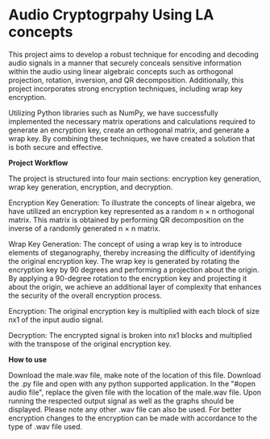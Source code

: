 # Audio Cryptogrpahy Using LA concepts
This project aims to develop a robust technique for encoding and decoding audio signals in a manner that securely conceals sensitive information within the audio using linear algebraic concepts such as orthogonal projection, rotation, inversion, and QR decomposition. Additionally, this project incorporates strong encryption techniques, including wrap key encryption.

Utilizing Python libraries such as NumPy, we have successfully implemented the necessary matrix operations and calculations required to generate an encryption key, create an orthogonal matrix, and generate a wrap key. By combining these techniques, we have created a solution that is both secure and effective.

**Project Workflow**

The project is structured into four main sections: encryption key generation, wrap key generation, encryption, and decryption.

Encryption Key Generation: To illustrate the concepts of linear algebra, we have utilized an encryption key represented as a random n × n orthogonal matrix. This matrix is obtained by performing QR decomposition on the inverse of a randomly generated n × n matrix.

Wrap Key Generation: The concept of using a wrap key is to introduce elements of steganography, thereby increasing the difficulty of identifying the original encryption key. The wrap key is generated by rotating the encryption key by 90 degrees and performing a projection about the origin. By applying a 90-degree rotation to the encryption key and projecting it about the origin, we achieve an additional layer of complexity that enhances the security of the overall encryption process.

Encryption: The original encryption key is multiplied with each block of size nx1 of the input audio signal. 

Decryption: The encrypted signal is broken into nx1 blocks and multiplied with the transpose of the original encryption key.

**How to use**

Download the male.wav file, make note of the location of this file. Download the .py file and open with any python supported application. In the "#open audio file", replace the given file with the location of the male.wav file. Upon running the respected output signal as well as the graphs should be displayed. 
Please note any other .wav file can also be used. For better encryption changes to the encryption can be made with accordance to the type of .wav file used.
